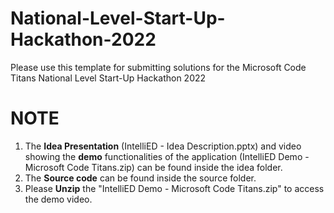 # National-Level-Start-Up-Hackathon-2022
Please use this template for submitting solutions for the Microsoft Code Titans National Level Start-Up Hackathon 2022

# NOTE
  1. The **Idea Presentation** (IntelliED - Idea Description.pptx) and video showing the **demo** functionalities of the application (IntelliED Demo - Microsoft Code Titans.zip) can be found inside the idea folder.
  2. The **Source code** can be found inside the source folder.
  3. Please **Unzip** the "IntelliED Demo - Microsoft Code Titans.zip" to access the demo video.
